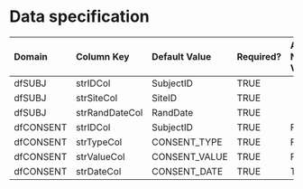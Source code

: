 # Data specification

|**Domain** |**Column Key** |**Default Value** |**Required?** |**Accept NA/Empty Values?** |**Require Unique Values?** |
|:----------|:--------------|:-----------------|:-------------|:---------------------------|:--------------------------|
|dfSUBJ     |strIDCol       |SubjectID         |TRUE          |                            |TRUE                       |
|dfSUBJ     |strSiteCol     |SiteID            |TRUE          |                            |FALSE                      |
|dfSUBJ     |strRandDateCol |RandDate          |TRUE          |                            |FALSE                      |
|dfCONSENT  |strIDCol       |SubjectID         |TRUE          |FALSE                       |                           |
|dfCONSENT  |strTypeCol     |CONSENT_TYPE      |TRUE          |FALSE                       |                           |
|dfCONSENT  |strValueCol    |CONSENT_VALUE     |TRUE          |FALSE                       |                           |
|dfCONSENT  |strDateCol     |CONSENT_DATE      |TRUE          |TRUE                        |                           |
